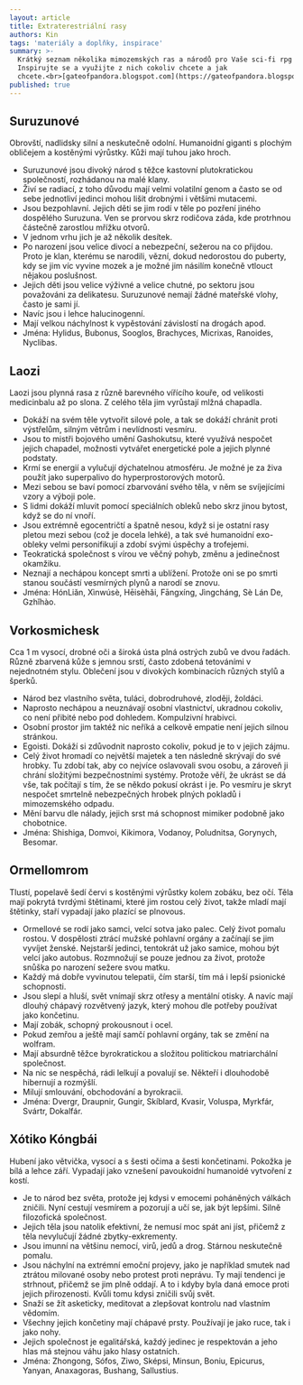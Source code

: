 ```yaml
---
layout: article
title: Extraterestriální rasy
authors: Kin
tags: 'materiály a doplňky, inspirace'
summary: >-
  Krátký seznam několika mimozemských ras a národů pro Vaše sci-fi rpg hry.
  Inspirujte se a využijte z nich cokoliv chcete a jak
  chcete.<br>[gateofpandora.blogspot.com](https://gateofpandora.blogspot.com)
published: true
---
```


## Suruzunové

Obrovští, nadlidsky silní a neskutečně odolní. Humanoidní giganti s plochým obličejem a kostěnými výrůstky. Kůži mají tuhou jako hroch.

- Suruzunové jsou divoký národ s těžce kastovní plutokratickou společností, rozhádanou na malé klany.
- Živí se radiací, z toho důvodu mají velmi volatilní genom a často se od sebe jednotliví jedinci mohou lišit drobnými i většími mutacemi.
- Jsou bezpohlavní. Jejich děti se jim rodí v těle po pozření jiného dospělého Suruzuna. Ven se prorvou skrz rodičova záda, kde protrhnou částečně zarostlou mřížku otvorů. 
- V jednom vrhu jich je až několik desítek.
- Po narození jsou velice divocí a nebezpeční, sežerou na co přijdou. Proto je klan, kterému se narodili, vězní, dokud nedorostou do puberty, kdy se jim víc vyvine mozek a je možné jim násilím konečně vtlouct nějakou poslušnost.
- Jejich děti jsou velice výživné a velice chutné, po sektoru jsou považováni za delikatesu. Suruzunové nemají žádné mateřské vlohy, často je sami jí.
- Navíc jsou i lehce halucinogenní.
- Mají velkou náchylnost k vypěstování závislostí na drogách apod.
- Jména: Hylidus, Bubonus, Sooglos, Brachyces, Micrixas, Ranoides, Nyclibas.

## Laozi

Laozi jsou plynná rasa z různě barevného vířícího kouře, od velikosti medicinbalu až po slona. Z celého těla jim vyrůstají mlžná chapadla.

- Dokáží na svém těle vytvořit silové pole, a tak se dokáží chránit proti výstřelům, silným větrům i nevlídnosti vesmíru.
- Jsou to mistři bojového umění Gashokutsu, které využívá nespočet jejich chapadel, možnosti vytvářet energetické pole a jejich plynné podstaty.
- Krmí se energií a vylučují dýchatelnou atmosféru. Je možné je za živa použít jako superpalivo do hyperprostorových motorů.
- Mezi sebou se baví pomocí zbarvování svého těla, v něm se svíjejícími vzory a výboji pole.
- S lidmi dokáží mluvit pomocí speciálních obleků nebo skrz jinou bytost, když se do ní vnoří.
- Jsou extrémně egocentričtí a špatně nesou, když si je ostatní rasy pletou mezi sebou (což je docela lehké), a&nbsp;tak své humanoidní exo-obleky velmi personifikují a zdobí svými úspěchy a trofejemi.
- Teokratická společnost s vírou ve věčný pohyb, změnu a jedinečnost okamžiku.
- Neznají a nechápou koncept smrti a ublížení. Protože oni se po smrti stanou součástí vesmírných plynů a narodí se znovu.
- Jména: HónLiǎn, Xìnwúsè, Hēisèhǎi, Fāngxíng, Jìngcháng, Sè Lán De, Gzhǐhào.

## Vorkosmichesk

Cca 1 m vysocí, drobné oči a široká ústa plná ostrých zubů ve dvou řadách. Různě zbarvená kůže s jemnou srstí, často zdobená tetováními v nejednotném stylu. Oblečení jsou v divokých kombinacích různých stylů a šperků. 

- Národ bez vlastního světa, tuláci, dobrodruhové, zloději, žoldáci.
- Naprosto nechápou a neuznávají osobní vlastnictví, ukradnou cokoliv, co není přibité nebo pod dohledem. Kompulzivní hrabivci.
- Osobní prostor jim taktéž nic neříká a celkově empatie není jejich silnou stránkou.
- Egoisti. Dokáží si zdůvodnit naprosto cokoliv, pokud je to v jejich zájmu.
- Celý život hromadí co největší majetek a ten následně skrývají do své hrobky. Tu zdobí tak, aby co nejvíce oslavovali svou osobu, a&nbsp;zároveň ji chrání složitými bezpečnostními systémy. Protože věří, že ukrást se dá vše, tak počítají s tím, že se někdo pokusí okrást i je. Po vesmíru je skryt nespočet smrtelně nebezpečných hrobek plných pokladů i mimozemského odpadu.
- Mění barvu dle nálady, jejich srst má schopnost mimiker podobně jako chobotnice. 
- Jména: Shishiga, Domvoi, Kikimora, Vodanoy, Poludnitsa, Gorynych, Besomar.

## Ormellomrom

Tlustí, popelavě šedí červi s kostěnými výrůstky kolem zobáku, bez očí. Těla mají pokrytá tvrdými štětinami, které jim rostou celý život, takže mladí mají štětinky, staří vypadají jako plazící se plnovous.

- Ormellové se rodí jako samci, velcí sotva jako palec. Celý život pomalu rostou. V dospělosti ztrácí mužské pohlavní orgány a začínají se jim vyvíjet ženské. Nejstarší jedinci, tentokrát už jako samice, mohou být velcí jako autobus. Rozmnožují se pouze jednou za život, protože snůška po narození sežere svou matku.
- Každý má dobře vyvinutou telepatii, čím starší, tím má i lepší psionické schopnosti.
- Jsou slepí a hluší, svět vnímají skrz otřesy a mentální otisky. A navíc mají dlouhý chápavý rozvětvený jazyk, který mohou dle potřeby používat jako končetinu. 
- Mají zobák, schopný prokousnout i ocel.
- Pokud zemřou a ještě mají samčí pohlavní orgány, tak se změní na wolfram.
- Mají absurdně těžce byrokratickou a složitou politickou matriarchální společnost.
- Na nic se nespěchá, rádi lelkují a povalují se. Někteří i dlouhodobě hibernují a rozmýšlí. 
- Milují smlouvání, obchodování a byrokracii.
- Jména: Dvergr, Draupnir, Gungir, Skíblard, Kvasir, Voluspa, Myrkfár, Svártr, Dokalfár.
    
## Xótiko Kóngbái

Hubení jako větvička, vysocí a s šesti očima a šesti končetinami. Pokožka je bílá a lehce září. Vypadají jako vznešení pavoukoidní humanoidé vytvoření z kostí.

- Je to národ bez světa, protože jej kdysi v emocemi poháněných válkách zničili. Nyní cestují vesmírem a pozorují a učí se, jak být lepšími. Silně filozofická společnost.
- Jejich těla jsou natolik efektivní, že nemusí moc spát ani jíst, přičemž z těla nevylučují žádné zbytky-exkrementy.
- Jsou imunní na většinu nemocí, virů, jedů a drog. Stárnou neskutečně pomalu.
- Jsou náchylní na extrémní emoční projevy, jako je například smutek nad ztrátou milované osoby nebo protest proti neprávu. Ty mají tendenci je strhnout, přičemž se jim plně oddají. A to i kdyby byla daná emoce proti jejich přirozenosti. Kvůli tomu kdysi zničili svůj svět.
- Snaží se žít asketicky, meditovat a zlepšovat kontrolu nad vlastním vědomím. 
- Všechny jejich končetiny mají chápavé prsty. Používají je jako ruce, tak i jako nohy.
- Jejich společnost je egalitářská, každý jedinec je respektován a jeho hlas má stejnou váhu jako hlasy ostatních.
- Jména: Zhongong, Sófos, Ziwo, Sképsi, Minsun, Boniu, Epicurus, Yanyan, Anaxagoras, Bushang, Sallustius.
